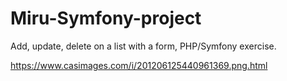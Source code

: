 # Miru-Symfony-project

Add, update, delete on a list with a form, PHP/Symfony exercise.

https://www.casimages.com/i/201206125440961369.png.html
